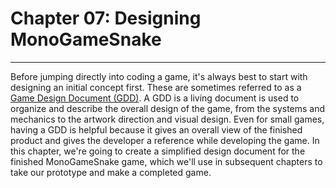 # Chapter 07: Designing MonoGameSnake

---

Before jumping directly into coding a game, it's always best to start with designing an initial concept first.  These are sometimes referred to as a [Game Design Document (GDD)](https://en.wikipedia.org/wiki/Game_design_document).  A GDD is a living document is used to organize and describe the overall design of the game, from the systems and mechanics to the artwork direction and visual design.  Even for small games, having a GDD is helpful because it gives an overall view of the finished product and gives the developer a reference while developing the game.  In this chapter, we're going to create a simplified design document for the finished MonoGameSnake game, which we'll use in subsequent chapters to take our prototype and make a completed game.

## 
